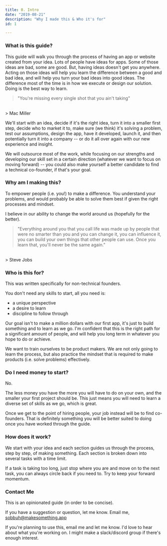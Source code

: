 ```yaml
---
title: 0. Intro
date: "2019-08-21"
description: "Why I made this & Who it's for"
id: 1

---
```


### What is this guide?  
 
This guide will walk you through the process of having an app or website created from your idea. Lots of people have ideas for apps. Some of those ideas are bad, some are good. But, having ideas doesn't get you anywhere. Acting on those ideas will help you learn the difference between a good and bad idea, and will help you turn your bad ideas into good ideas. The difference most of the time is in how we execute or design our solution. Doing is the best way to learn. 

> "You're missing every single shot that you ain't taking"
</br>
> Mac Miller

We'll start with an idea, decide if it's the right idea, turn it into a smaller first step, decide who to market it to, make sure (we think) it's solving a problem, test our assumptions, design the app, have it developed, launch it, and then potentially turn it into a company -- or do it all over again with our new experience and insight.

We will outsource most of the work, while focusing on our strengths and developing our skill set in a certain direction (whatever we want to focus on moving forward) -- you could also make yourself a better candidate to find a technical co-founder, if that's your goal.  

### Why am I making this? 

To empower people (i.e. you!) to make a difference. You understand your problems, and would probably be able to solve them best if given the right processes and mindset. 

I believe in our ability to change the world around us (hopefully for the better).

> "Everything around you that you call life was made up by people that were no smarter than you and you can change it, you can influence it, you can build your own things that other people can use. 
> Once you learn that, you'll never be the same again."
</br>
> Steve Jobs

### Who is this for? 

This was written specifically for non-technical founders. 

You don't need any skills to start, all you need is:
- a unique perspective 
- a desire to learn 
- discipline to follow through 

Our goal isn't to make a million dollars with our first app, it's just to build something and to learn as we go. I'm confident that this is the right path for a significant amount of people, and will help you long term in whatever you hope to do or achieve. 

We want to train ourselves to be product makers. We are not only going to learn the process, but also practice the mindset that is required to make products (i.e. solve problems) effectively.  

### Do I need money to start? 

No.

The less money you have the more you will have to do on your own, and the smaller your first project should be. This just means you will need to learn a diverse set of skills as we go, which is great.

Once we get to the point of hiring people, your job instead will be to find co-founders. That is definitely something you will be better suited to doing once you have worked through the guide.  

### How does it work? 

We start with your idea and each section guides us through the process, step by step, of making something. Each section is broken down into several tasks with a time limit. 

If a task is taking too long, just stop where you are and move on to the next task, you can always circle back if you need to. Try to keep your forward momentum. 


### Contact Me

This is an opinionated guide (in order to be concise). 

If you have a suggestion or question, let me know. Email me, sobbuh@makesomething.app

If you're planning to use this, email me and let me know. I'd love to hear about what you're working on. I might make a slack/discord group if there's enough interest.   


